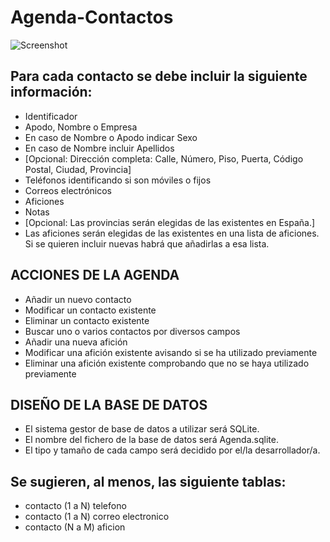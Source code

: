 # Agenda-Contactos
![Screenshot](https://i.imgur.com/8d8F78Q.png)

## Para cada contacto se debe incluir la siguiente información:

* Identificador
* Apodo, Nombre o Empresa
* En caso de Nombre o Apodo indicar Sexo
* En caso de Nombre incluir Apellidos
* [Opcional: Dirección completa: Calle, Número, Piso, Puerta, Código Postal, Ciudad, Provincia]
* Teléfonos identificando si son móviles o fijos
* Correos electrónicos
* Aficiones
* Notas
* [Opcional: Las provincias serán elegidas de las existentes en España.]
* Las aficiones serán elegidas de las existentes en una lista de aficiones. Si se quieren incluir nuevas habrá que añadirlas a esa lista.

## ACCIONES DE LA AGENDA
* Añadir un nuevo contacto
* Modificar un contacto existente
* Eliminar un contacto existente
* Buscar uno o varios contactos por diversos campos
* Añadir una nueva afición
* Modificar una afición existente avisando si se ha utilizado previamente
* Eliminar una afición existente comprobando que no se haya utilizado previamente

## DISEÑO DE LA BASE DE DATOS
* El sistema gestor de base de datos a utilizar será SQLite.
* El nombre del fichero de la base de datos será Agenda.sqlite.
* El tipo y tamaño de cada campo será decidido por el/la desarrollador/a.

## Se sugieren, al menos, las siguiente tablas:

* contacto (1 a N) telefono
* contacto (1 a N) correo electronico
* contacto (N a M) aficion
